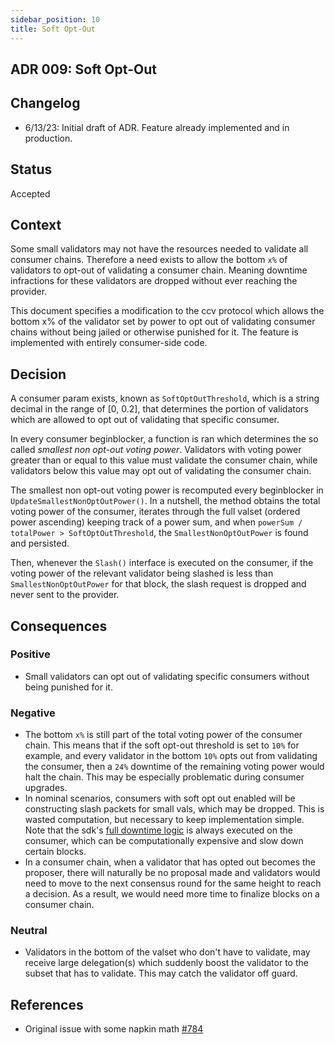 ```yaml
---
sidebar_position: 10
title: Soft Opt-Out
---
```

## ADR 009: Soft Opt-Out

## Changelog

* 6/13/23: Initial draft of ADR. Feature already implemented and in production.

## Status

Accepted

## Context

Some small validators may not have the resources needed to validate all consumer chains. Therefore a need exists to allow the bottom `x%` of validators to opt-out of validating a consumer chain. Meaning downtime infractions for these validators are dropped without ever reaching the provider.

This document specifies a modification to the ccv protocol which allows the bottom x% of the validator set by power to opt out of validating consumer chains without being jailed or otherwise punished for it. The feature is implemented with entirely consumer-side code.

## Decision

A consumer param exists, known as `SoftOptOutThreshold`, which is a string decimal in the range of [0, 0.2], that determines the portion of validators which are allowed to opt out of validating that specific consumer.

In every consumer beginblocker, a function is ran which determines the so called  _smallest non opt-out voting power_. Validators with voting power greater than or equal to this value must validate the consumer chain, while validators below this value may opt out of validating the consumer chain.

The smallest non opt-out voting power is recomputed every beginblocker in `UpdateSmallestNonOptOutPower()`. In a nutshell, the method obtains the total voting power of the consumer, iterates through the full valset (ordered power ascending) keeping track of a power sum, and when `powerSum / totalPower > SoftOptOutThreshold`, the `SmallestNonOptOutPower` is found and persisted.

Then, whenever the `Slash()` interface is executed on the consumer, if the voting power of the relevant validator being slashed is less than `SmallestNonOptOutPower` for that block, the slash request is dropped and never sent to the provider.

## Consequences

### Positive

* Small validators can opt out of validating specific consumers without being punished for it.

### Negative

* The bottom `x%` is still part of the total voting power of the consumer chain. This means that if the soft opt-out threshold is set to `10%` for example, and every validator in the bottom `10%` opts out from validating the consumer, then a `24%` downtime of the remaining voting power would halt the chain. This may be especially problematic during consumer upgrades.
* In nominal scenarios, consumers with soft opt out enabled will be constructing slash packets for small vals, which may be dropped. This is wasted computation, but necessary to keep implementation simple. Note that the sdk's [full downtime logic](https://github.com/cosmos/cosmos-sdk/blob/d3f09c222243bb3da3464969f0366330dcb977a8/x/slashing/keeper/infractions.go#L75) is always executed on the consumer, which can be computationally expensive and slow down certain blocks.
* In a consumer chain, when a validator that has opted out becomes the proposer, there will naturally be no proposal made and validators would need to move to the next consensus round for the same height to reach a decision. As a result, we would need more time to finalize blocks on a consumer chain.

### Neutral

* Validators in the bottom of the valset who don't have to validate, may receive large delegation(s) which suddenly boost the validator to the subset that has to validate. This may catch the validator off guard.

## References

* Original issue with some napkin math [#784](https://github.com/cosmos/interchain-security/issues/784)
